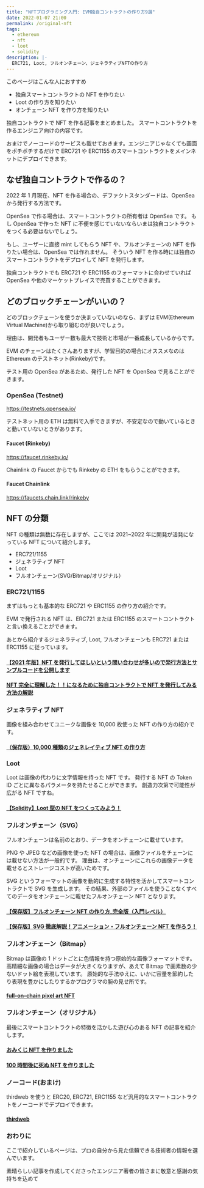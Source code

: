 ```yaml
---
title: "NFTプログラミング入門: EVM独自コントラクトの作り方9選"
date: 2022-01-07 21:00
permalink: /original-nft
tags:
  - ethereum
  - nft
  - loot
  - solidity
description: |-
  ERC721, Loot, フルオンチェーン、ジェネラティブNFTの作り方
---
```


このページはこんな人におすすめ

- 独自スマートコントラクトの NFT を作りたい
- Loot の作り方を知りたい
- オンチェーン NFT を作り方を知りたい

独自コントラクトで NFT を作る記事をまとめました。
スマートコントラクトを作るエンジニア向けの内容です。

おまけでノーコードのサービスも載せておきます。エンジニアじゃなくても画面をポチポチするだけで ERC721 や ERC1155 のスマートコントラクトをメインネットにデプロイできます。

## なぜ独自コントラクトで作るの？

2022 年 1 月現在、NFT を作る場合の、デファクトスタンダードは、OpenSea から発行する方法です。

OpenSea で作る場合は、スマートコントラクトの所有者は OpenSea です。
もし OpenSea で作った NFT に不便を感じていないならいまは独自コントラクトをつくる必要はないでしょう。

もし、ユーザーに直接 mint してもらう NFT や、フルオンチェーンの NFT を作りたい場合は、OpenSea では作れません。
そういう NFT を作る時には独自のスマートコントラクトをデプロイして NFT を発行します。

独自コントラクトでも ERC721 や ERC1155 のフォーマットに合わせていれば OpenSea や他のマーケットプレイスで売買することができます。

## どのブロックチェーンがいいの？

どのブロックチェーンを使うか決まっていないのなら、まずは EVM(Ethereum Virtual Machine)から取り組むのが良いでしょう。

理由は、開発者もユーザー数も最大で技術と市場が一番成長しているからです。

EVM のチェーンはたくさんありますが、学習目的の場合にオススメなのは Ethereum のテストネット(Rinkeby)です。

テスト用の OpenSea があるため、発行した NFT を OpenSea で見ることができます。

### OpenSea (Testnet)

https://testnets.opensea.io/

テストネット用の ETH は無料で入手できますが、不安定なので動いているときと動いていないときがあります。

#### Faucet (Rinkeby)

https://faucet.rinkeby.io/

Chainlink の Faucet からでも Rinkeby の ETH をもらうことができます。

#### Faucet Chainlink

https://faucets.chain.link/rinkeby

## NFT の分類

NFT の種類は無数に存在しますが、ここでは 2021~2022 年に開発が活発になっている NFT について紹介します。

- ERC721/1155
- ジェネラティブ NFT
- Loot
- フルオンチェーン(SVG/Bitmap/オリジナル）

### ERC721/1155

まずはもっとも基本的な ERC721 や ERC1155 の作り方の紹介です。

EVM で発行される NFT は、ERC721 または ERC1155 のスマートコントラクトと言い換えることができます。

あとから紹介するジェネラティブ, Loot, フルオンチェーンも ERC721 または ERC1155 に従っています。

#### [【2021 年版】NFT を発行してほしいという問い合わせが多いので発行方法とサンプルコードを公開します](https://www.blockchainengineer.tokyo/entry/2021-issue-nft-code)

#### [NFT 完全に理解した！！になるために独自コントラクトで NFT を発行してみる方法の解説](https://zenn.dev/razokulover/articles/7db2340f14c2cd)

### ジェネラティブ NFT

画像を組み合わせてユニークな画像を 10,000 枚使った NFT の作り方の紹介です。

#### [（保存版）10,000 種類のジェネレイティブ NFT の作り方](https://note.com/standenglish/n/nf6931087b3bb)

### Loot

Loot は画像の代わりに文字情報を持った NFT です。
発行する NFT の Token ID ごとに異なるパラメータを持たせることができます。
創造力次第で可能性が広がる NFT ですね。

#### [【Solidity】Loot 型の NFT をつくってみよう！](https://ethereumnavi.com/2021/11/10/how-to-create-loot-nft/)

### フルオンチェーン（SVG）

フルオンチェーンは名前のとおり、データをオンチェーンに載せています。

PNG や JPEG などの画像を使った NFT の場合は、画像ファイルをチェーンには載せない方法が一般的です。
理由は、オンチェーンにこれらの画像データを載せるとストレージコストが高いためです。

SVG というフォーマットの画像を動的に生成する特性を活かしてスマートコントラクトで SVG を生成します。
その結果、外部のファイルを使うことなくすべてのデータをオンチェーンに載せたフルオンチェーン NFT となります。

#### [【保存版】フルオンチェーン NFT の作り方\_完全版（入門レベル）](https://note.com/standenglish/n/ne2f5f684faae)

#### [【保存版】SVG 徹底解説！アニメーション・フルオンチェーン NFT を作ろう！](https://note.com/standenglish/n/nc2b326cd07ba)

### フルオンチェーン（Bitmap）

Bitmap は画像の 1 ドットごとに色情報を持つ原始的な画像フォーマットです。
高精細な画像の場合はデータが大きくなりますが、あえて Bitmap で画素数の少ないドット絵を表現しています。
原始的な手法ゆえに、いかに容量を節約したり表現を豊かにしたりするかプログラマの腕の見せ所です。

#### [full-on-chain pixel art NFT](https://qiita.com/h2ueno/items/4a51d95ed3712a2ec639)

### フルオンチェーン（オリジナル）

最後にスマートコントラクトの特徴を活かした遊び心のある NFT の記事を紹介します。

#### [おみくじ NFT を作りました](https://nawoo.hateblo.jp/entry/2021/10/05/121859)

#### [100 時間後に死ぬ NFT を作りました](https://nawoo.hateblo.jp/entry/die-after-100hrs)

### ノーコード(おまけ)

thirdweb を使うと ERC20, ERC721, ERC1155 など汎用的なスマートコントラクトをノーコードでデプロイできます。

#### [thirdweb](https://thirdweb.com/)

### おわりに

ここで紹介しているページは、プロの自分から見た信頼できる技術者の情報を選んでいます。

素晴らしい記事を作成してくださったエンジニア著者の皆さまに敬意と感謝の気持ちを込めて
